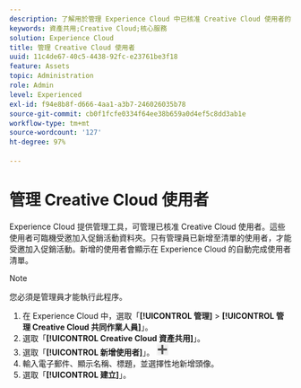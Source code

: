 ```yaml
---
description: 了解用於管理 Experience Cloud 中已核准 Creative Cloud 使用者的管理工具。
keywords: 資產共用;Creative Cloud;核心服務
solution: Experience Cloud
title: 管理 Creative Cloud 使用者
uuid: 11c4de67-40c5-4438-92fc-e23761be3f18
feature: Assets
topic: Administration
role: Admin
level: Experienced
exl-id: f94e8b8f-d666-4aa1-a3b7-246026035b78
source-git-commit: cb0f1fcfe0334f64ee38b659a0d4ef5c8dd3ab1e
workflow-type: tm+mt
source-wordcount: '127'
ht-degree: 97%

---
```


# 管理 Creative Cloud 使用者

Experience Cloud 提供管理工具，可管理已核准 Creative Cloud 使用者。這些使用者可臨機受邀加入促銷活動資料夾。只有管理員已新增至清單的使用者，才能受邀加入促銷活動。新增的使用者會顯示在 Experience Cloud 的自動完成使用者清單。

>[!NOTE]
>
>您必須是管理員才能執行此程序。

1. 在 Experience Cloud 中，選取「**[!UICONTROL 管理]** > **[!UICONTROL 管理 Creative Cloud 共同作業人員]**」。
1. 選取「**[!UICONTROL Creative Cloud 資產共用]**」。
1. 選取「**[!UICONTROL 新增使用者]**」。 ![新增使用者](assets/mac_add_icon.png)
1. 輸入電子郵件、顯示名稱、標題，並選擇性地新增頭像。
1. 選取「**[!UICONTROL 建立]**」。
